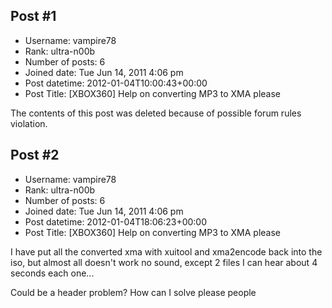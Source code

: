 ## Post #1
- Username: vampire78
- Rank: ultra-n00b
- Number of posts: 6
- Joined date: Tue Jun 14, 2011 4:06 pm
- Post datetime: 2012-01-04T10:00:43+00:00
- Post Title: [XBOX360] Help on converting MP3 to XMA please

The contents of this post was deleted because of possible forum rules violation.
## Post #2
- Username: vampire78
- Rank: ultra-n00b
- Number of posts: 6
- Joined date: Tue Jun 14, 2011 4:06 pm
- Post datetime: 2012-01-04T18:06:23+00:00
- Post Title: [XBOX360] Help on converting MP3 to XMA please

I have put all the converted xma with xuitool and xma2encode back into the iso,
but almost all doesn't work no sound, except 2 files I can hear about 4 seconds each one...

Could be a header problem?
How can I solve please people
